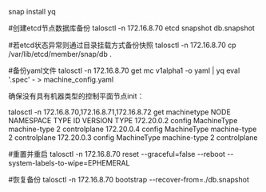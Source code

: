 snap install yq

#创建etcd节点数据库备份
talosctl -n 172.16.8.70 etcd snapshot db.snapshot

#若etcd状态异常则通过目录挂载方式备份快照
talosctl -n 172.16.8.70 cp /var/lib/etcd/member/snap/db .

#备份yaml文件
talosctl -n 172.16.8.70 get mc v1alpha1 -o yaml | yq eval '.spec' - > machine_config.yaml

确保没有具有机器类型的控制平面节点init：

talosctl -n 172.16.8.70,172.16.8.71,172.16.8.72 get machinetype
NODE         NAMESPACE   TYPE          ID             VERSION   TYPE
172.20.0.2   config      MachineType   machine-type   2         controlplane
172.20.0.4   config      MachineType   machine-type   2         controlplane
172.20.0.3   config      MachineType   machine-type   2         controlplane

#重置并重启
talosctl -n 172.16.8.70 reset --graceful=false --reboot --system-labels-to-wipe=EPHEMERAL

#恢复备份
talosctl -n 172.16.8.70 bootstrap --recover-from=./db.snapshot